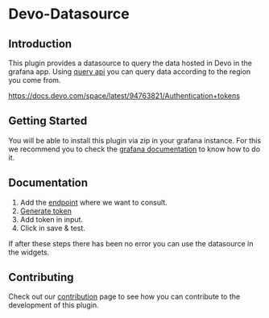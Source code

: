 # Devo-Datasource

## Introduction

This plugin provides a datasource to query the data hosted in Devo in the grafana app. Using [query api](https://docs.devo.com/space/latest/95128275/Query+API) you can query data according to the region you come from. 

https://docs.devo.com/space/latest/94763821/Authentication+tokens

## Getting Started

You will be able to install this plugin via zip in your grafana instance. For this we recommend you to check the [grafana documentation](https://grafana.com/docs/grafana/latest/administration/plugin-management/#install-plugin-on-local-grafana) to know how to do it.

## Documentation

1. Add the [endpoint](https://docs.devo.com/space/latest/95128275/Query+API) where we want to consult.
2. [Generate token](https://docs.devo.com/space/latest/94763821/Authentication+tokens)
3. Add token in input.
4. Click in save & test.

If after these steps there has been no error you can use the datasource in the widgets.

## Contributing

Check out our [contribution](https://github.com/DevoInc/grafana-devo-datasource/blob/main/CONTRIBUTING.md) page to see how you can contribute to the development of this plugin.
